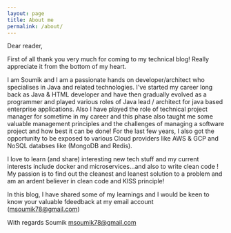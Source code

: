 ```yaml
---
layout: page
title: About me
permalink: /about/
---
```


Dear reader,

First of all thank you very much for coming to my technical blog! Really appreciate it from the bottom of my heart. 

I am Soumik and I am a passionate hands on developer/architect who specialises in Java and related technologies. I've started my career long back as Java & HTML developer and have then gradually evolved as a programmer and played various roles of Java lead / architect for java based enterprise applications. Also I have played the role of technical project manager for sometime in my career and this phase also taught me some valuable management principles and the challenges of managing a software project and how best it can be done! For the last few years, I also got the opportunity to be exposed to various Cloud providers like AWS & GCP  and NoSQL databses like (MongoDB and Redis).

I love to learn (and share) interesting new tech stuff and my current interests include docker and  microservices...and also to write clean code ! My passion is to find out the cleanest and leanest solution to a problem and am an ardent believer in clean code and KISS principle!

In this blog, I have shared some of my learnings and I would be keen to know your valuable fdeedback at my email account (msoumik78@gmail.com)

With regards
Soumik
msoumik78@gmail.com
